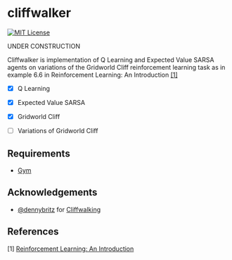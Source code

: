 cliffwalker
=======
[![MIT License](https://img.shields.io/badge/license-MIT-blue.svg)](LICENSE.md)

UNDER CONSTRUCTION

Cliffwalker is implementation of Q Learning and Expected Value SARSA agents on variations of the Gridworld Cliff reinforcement learning task as in example 6.6 in Reinforcement Learning: An Introduction [[1]](#references)

- [x] Q Learning
- [x] Expected Value SARSA
- [x] Gridworld Cliff
- [ ] Variations of Gridworld Cliff


Requirements
------------

- [Gym](https://gym.openai.com/)

Acknowledgements
----------------

- [@dennybritz](https://github.com/dennybritz) for [Cliffwalking](https://github.com/dennybritz/reinforcement-learning/blob/master/lib/envs/cliff_walking.py)

References
----------


[1] [Reinforcement Learning: An Introduction](http://www.incompleteideas.net/sutton/book/ebook/the-book.html)